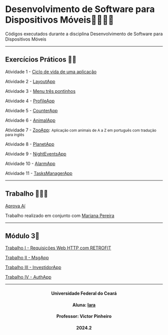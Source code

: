 # Desenvolvimento de Software para Dispositivos Móveis📱👩🏻‍💻
Códigos executados durante a disciplina Desenvolvimento de Software para Dispositivos Móveis

***

## Exercícios Práticos 📝📱

Atividade 1 - [Ciclo de vida de uma aplicação](https://github.com/iaraslima/DevelopmentMobile/tree/master/LifecycleDemo)

Atividade 2 - [LayoutApp](https://github.com/iaraslima/DevelopmentMobile/tree/master/LayoutApp)

Atividade 3 - [Menu três pontinhos](https://github.com/iaraslima/DevelopmentMobile/tree/master/Menu)

Atividade 4 - [ProfileApp](https://github.com/iaraslima/DevelopmentMobile/tree/master/ProfileApp)

Atividade 5 - [CounterApp](https://github.com/iaraslima/DevelopmentMobile/tree/master/CounterApp)

Atividade 6 - [AnimalApp](https://github.com/iaraslima/DevelopmentMobile/tree/master/AnimalApp)

Atividade 7 - [ZooApp](https://github.com/iaraslima/DevelopmentMobile/tree/master/ZooApp): <small>Aplicação com animais de A a Z em português com tradução para inglês</small>

Atividade 8 - [PlanetApp](https://github.com/iaraslima/DevelopmentMobile/tree/master/PlanetApp)

Atividade 9 - [NightEventsApp](https://github.com/iaraslima/DevelopmentMobile/tree/master/NightEventsApp)

Atividade 10 - [AlarmApp](https://github.com/iaraslima/DevelopmentMobile/tree/master/AlarmApp)

Atividade 11 - [TasksManagerApp](https://github.com/iaraslima/DevelopmentMobile/tree/master/TaskManagerApp)

***

## Trabalho 📱📓✅

[Aprova Aí](https://github.com/Mariana-Pereiraa/Aprova-Ai)

Trabalho realizado em conjunto com [Mariana Pereira](https://github.com/Mariana-Pereiraa)

***

## Módulo 3📱

[Trabalho I - Requisições Web HTTP com RETROFIT](https://github.com/iaraslima/DevelopmentMobile/tree/master/ToastApp)

[Trabalho II - MsgApp](https://github.com/iaraslima/DevelopmentMobile/tree/master/zapzap)

[Trabalho III - InvestidorApp](https://github.com/iaraslima/DevelopmentMobile/tree/master/InvestidorApp)

[Trabalho IV - AuthApp](https://github.com/iaraslima/DevelopmentMobile/tree/master/AuthApp)

***

<h4 align="center">Universidade Federal do Ceará</h4>

<h4 align="center">Aluna: <a href="https://www.linkedin.com/in/iara-lima-4a04a6291/">Iara</a> </h4>

<h4 align="center">Professor: Victor Pinheiro</h4>

<h4 align="center">2024.2</h4>

